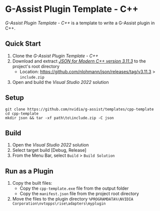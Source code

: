 # G-Assist Plugin Template - C++
_G-Assist Plugin Template - C++_ is a template to write a G-Assist plugin in C++.

## Quick Start
1. Clone the _G-Assist Plugin Template - C++_
2. Download and extract _[JSON for Modern C++ version 3.11.3](https://github.com/nlohmann/json/releases/download/v3.11.3/include.zip)_ to the project's root directory
    - Location: https://github.com/nlohmann/json/releases/tag/v3.11.3 > `include.zip`
3. Open and build the _Visual Studio 2022_ solution

## Setup
```
git clone https://github.com/nvidia/g-assist/templates/cpp-template
cd cpp-template
mkdir json && tar -xf path\to\include.zip -C json
```

## Build
1. Open the _Visual Studio 2022_ solution
2. Select target build [Debug, Release]
3. From the Menu Bar, select `Build` > `Build Solution`

## Run as a Plugin
1. Copy the built files: 
    - Copy the `cpp-template.exe` file from the output folder
    - Copy the `manifest.json` file from the project root directory
2. Move the files to the plugin directory `%PROGRAMDATA%\NVIDIA Corporation\nvtopps\rise\adapters\myplugin`
